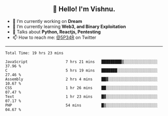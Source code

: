<h2 align="center">👋 Hello! I'm Vishnu.</h2>


- 🔭 I’m currently working on **Dream**
- 🌱 I’m currently learning **Web3, and Binary Exploitation**
- 💬 Talks about **Python, Reactjs, Pentesting**
- 📫 How to reach me: [@5P34R](https://twitter.com/Vishnu27302693) on Twitter

---
<!--START_SECTION:waka-->

```text
Total Time: 19 hrs 23 mins

JavaScript                 7 hrs 21 mins   █████████▒░░░░░░░░░░░░░░░   37.96 %
C                          5 hrs 19 mins   ███████░░░░░░░░░░░░░░░░░░   27.46 %
Assembly                   2 hrs 4 mins    ██▓░░░░░░░░░░░░░░░░░░░░░░   10.67 %
CSS                        1 hr 26 mins    ██░░░░░░░░░░░░░░░░░░░░░░░   07.47 %
Text                       1 hr 23 mins    █▓░░░░░░░░░░░░░░░░░░░░░░░   07.17 %
PHP                        54 mins         █▒░░░░░░░░░░░░░░░░░░░░░░░   04.67 %
```

<!--END_SECTION:waka-->
